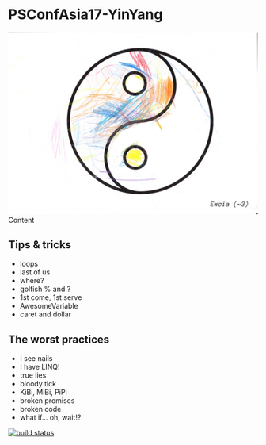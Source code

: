 # PSConfAsia17-YinYang
![Alt text](/PowerShellYinYang.png?raw=true "YinYang symbol by Ewa (3)")
Content

## Tips & tricks
- loops
- last of us
- where?
- golfish % and ?
- 1st come, 1st serve
- AwesomeVariable
- caret and dollar

## The worst practices
- I see nails
- I have LINQ!
- true lies
- bloody tick
- KiBi, MiBi, PiPi
- broken promises
- broken code
- what if... oh, wait!?

[![build status](https://git.powershellpl.net/bielawb/PSConfEU18-YinYang/badges/master/build.svg)](https://git.powershellpl.net/bielawb/PSConfEU18-YinYang/commits/master)